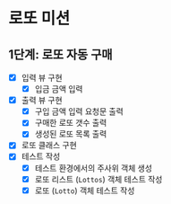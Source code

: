 # 로또 미션
## 1단계: 로또 자동 구매
- [x] 입력 뷰 구현
  - [x] 입금 금액 입력
- [x] 출력 뷰 구현
  - [x] 구입 금액 입력 요청문 출력
  - [x] 구매한 로또 갯수 출력
  - [x] 생성된 로또 목록 출력
- [x] 로또 클래스 구현
- [x] 테스트 작성
  - [x] 테스트 환경에서의 주사위 객체 생성
  - [x] 로또 리스트 (`Lottos`) 객체 테스트 작성
  - [x] 로또 (`Lotto`) 객체 테스트 작성
